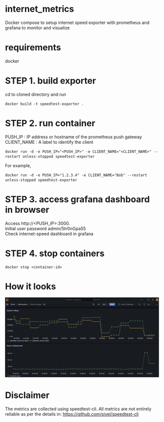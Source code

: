 # internet_metrics
Docker compose to setup internet speed exporter with prometheus and grafana to monitor and visualize

# requirements
docker

# STEP 1. build exporter
cd to cloned directory and run
```
docker build -t speedtest-exporter .
```
# STEP 2. run container
PUSH_IP : IP address or hostname of the prometheus push gateway
CLIENT_NAME : A label to identify the client
```
docker run -d -e PUSH_IP="<PUSH_IP>" -e CLIENT_NAME="<CLIENT_NAME>" --restart unless-stopped speedtest-exporter
```

For example,
```
docker run -d -e PUSH_IP="1.2.3.4" -e CLIENT_NAME="Bob" --restart unless-stopped speedtest-exporter
```
# STEP 3. access grafana dashboard in browser
Access http://<PUSH_IP>:3000.  
Initial user password admin/5tr0nGpa55  
Check internet-speed dashboard in grafana  

# STEP 4. stop containers
```
docker stop <container-id>
```

# How it looks

![internet speed dashboard](files/internet_metrics_screenshot.jpg)

# Disclaimer
The metrics are collected using speedtest-cli. All metrics are not entirely reliable as per the details in:
https://github.com/sivel/speedtest-cli

